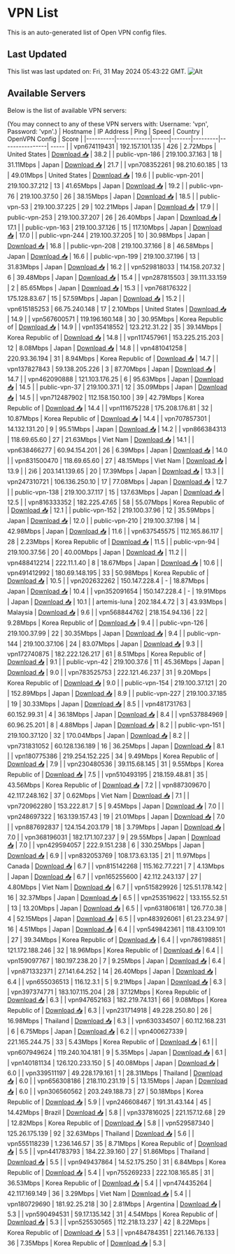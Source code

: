 # VPN List

This is an auto-generated list of Open VPN config files.

## Last Updated

This list was last updated on: Fri, 31 May 2024 05:43:22 GMT.
![Alt](https://repobeats.axiom.co/api/embed/186b98318ef1479477931607c1ad7d823f12451f.svg "Repobeats analytics image")

## Available Servers

Below is the list of available VPN servers:

(You may connect to any of these VPN servers with: Username: 'vpn', Password: 'vpn'.)
| Hostname | IP Address | Ping | Speed | Country | OpenVPN Config | Score |
|----------|------------|------|-------|---------|----------------| ----- |
| vpn674119431 | 192.157.101.135 | 426 | 2.72Mbps | United States | [Download 📥](./configs/server_0_US.ovpn) | 38.2 |
| public-vpn-186 | 219.100.37.163 | 18 | 31.11Mbps | Japan | [Download 📥](./configs/server_1_JP.ovpn) | 21.7 |
| vpn708352261 | 98.210.60.185 | 13 | 49.01Mbps | United States | [Download 📥](./configs/server_2_US.ovpn) | 19.6 |
| public-vpn-201 | 219.100.37.212 | 13 | 41.65Mbps | Japan | [Download 📥](./configs/server_3_JP.ovpn) | 19.2 |
| public-vpn-76 | 219.100.37.50 | 26 | 38.15Mbps | Japan | [Download 📥](./configs/server_4_JP.ovpn) | 18.5 |
| public-vpn-53 | 219.100.37.225 | 29 | 102.21Mbps | Japan | [Download 📥](./configs/server_5_JP.ovpn) | 17.9 |
| public-vpn-253 | 219.100.37.207 | 26 | 26.40Mbps | Japan | [Download 📥](./configs/server_6_JP.ovpn) | 17.1 |
| public-vpn-163 | 219.100.37.126 | 15 | 117.10Mbps | Japan | [Download 📥](./configs/server_7_JP.ovpn) | 17.0 |
| public-vpn-244 | 219.100.37.205 | 10 | 30.98Mbps | Japan | [Download 📥](./configs/server_8_JP.ovpn) | 16.8 |
| public-vpn-208 | 219.100.37.166 | 8 | 46.58Mbps | Japan | [Download 📥](./configs/server_9_JP.ovpn) | 16.6 |
| public-vpn-199 | 219.100.37.196 | 13 | 31.83Mbps | Japan | [Download 📥](./configs/server_10_JP.ovpn) | 16.2 |
| vpn529818033 | 114.158.207.32 | 6 | 39.48Mbps | Japan | [Download 📥](./configs/server_11_JP.ovpn) | 15.4 |
| vpn287815503 | 39.111.33.159 | 2 | 85.65Mbps | Japan | [Download 📥](./configs/server_12_JP.ovpn) | 15.3 |
| vpn768176322 | 175.128.83.67 | 15 | 57.59Mbps | Japan | [Download 📥](./configs/server_13_JP.ovpn) | 15.2 |
| vpn615185253 | 66.75.240.148 | 17 | 2.10Mbps | United States | [Download 📥](./configs/server_14_US.ovpn) | 14.9 |
| vpn567600571 | 119.196.160.148 | 30 | 30.95Mbps | Korea Republic of | [Download 📥](./configs/server_15_KR.ovpn) | 14.9 |
| vpn135418552 | 123.212.31.22 | 35 | 39.14Mbps | Korea Republic of | [Download 📥](./configs/server_16_KR.ovpn) | 14.8 |
| vpn117457961 | 153.225.215.203 | 12 | 8.08Mbps | Japan | [Download 📥](./configs/server_17_JP.ovpn) | 14.8 |
| vpn481041258 | 220.93.36.194 | 31 | 8.94Mbps | Korea Republic of | [Download 📥](./configs/server_18_KR.ovpn) | 14.7 |
| vpn137827843 | 59.138.205.226 | 3 | 87.70Mbps | Japan | [Download 📥](./configs/server_19_JP.ovpn) | 14.7 |
| vpn462090888 | 121.103.176.25 | 6 | 95.63Mbps | Japan | [Download 📥](./configs/server_20_JP.ovpn) | 14.5 |
| public-vpn-37 | 219.100.37.1 | 12 | 35.09Mbps | Japan | [Download 📥](./configs/server_21_JP.ovpn) | 14.5 |
| vpn712487902 | 112.158.150.100 | 39 | 42.79Mbps | Korea Republic of | [Download 📥](./configs/server_22_KR.ovpn) | 14.4 |
| vpn111675228 | 175.208.176.81 | 32 | 10.87Mbps | Korea Republic of | [Download 📥](./configs/server_23_KR.ovpn) | 14.4 |
| vpn707857301 | 14.132.131.20 | 9 | 95.51Mbps | Japan | [Download 📥](./configs/server_24_JP.ovpn) | 14.2 |
| vpn866384313 | 118.69.65.60 | 27 | 21.63Mbps | Viet Nam | [Download 📥](./configs/server_25_VN.ovpn) | 14.1 |
| vpn638466277 | 60.94.154.201 | 26 | 6.39Mbps | Japan | [Download 📥](./configs/server_26_JP.ovpn) | 14.0 |
| vpn831500470 | 118.69.65.60 | 27 | 48.15Mbps | Viet Nam | [Download 📥](./configs/server_27_VN.ovpn) | 13.9 |
| 2i6 | 203.141.139.65 | 20 | 17.39Mbps | Japan | [Download 📥](./configs/server_28_JP.ovpn) | 13.3 |
| vpn247310721 | 106.136.250.10 | 17 | 77.08Mbps | Japan | [Download 📥](./configs/server_29_JP.ovpn) | 12.7 |
| public-vpn-138 | 219.100.37.117 | 15 | 137.63Mbps | Japan | [Download 📥](./configs/server_30_JP.ovpn) | 12.5 |
| vpn816333352 | 182.225.47.65 | 58 | 55.07Mbps | Korea Republic of | [Download 📥](./configs/server_31_KR.ovpn) | 12.1 |
| public-vpn-152 | 219.100.37.96 | 12 | 35.59Mbps | Japan | [Download 📥](./configs/server_32_JP.ovpn) | 12.0 |
| public-vpn-210 | 219.100.37.198 | 14 | 42.98Mbps | Japan | [Download 📥](./configs/server_33_JP.ovpn) | 11.6 |
| vpn637545575 | 112.165.86.117 | 28 | 2.23Mbps | Korea Republic of | [Download 📥](./configs/server_34_KR.ovpn) | 11.5 |
| public-vpn-94 | 219.100.37.56 | 20 | 40.00Mbps | Japan | [Download 📥](./configs/server_35_JP.ovpn) | 11.2 |
| vpn488412214 | 222.11.1.40 | 8 | 18.67Mbps | Japan | [Download 📥](./configs/server_36_JP.ovpn) | 10.6 |
| vpn491412992 | 180.69.148.195 | 33 | 50.98Mbps | Korea Republic of | [Download 📥](./configs/server_37_KR.ovpn) | 10.5 |
| vpn202632262 | 150.147.228.4 | - | 18.87Mbps | Japan | [Download 📥](./configs/server_38_JP.ovpn) | 10.4 |
| vpn352091654 | 150.147.228.4 | - | 19.91Mbps | Japan | [Download 📥](./configs/server_39_JP.ovpn) | 10.1 |
| artemis-luna | 202.184.4.72 | 3 | 43.93Mbps | Malaysia | [Download 📥](./configs/server_40_MY.ovpn) | 9.6 |
| vpn568844762 | 218.154.94.136 | 22 | 9.28Mbps | Korea Republic of | [Download 📥](./configs/server_41_KR.ovpn) | 9.4 |
| public-vpn-126 | 219.100.37.99 | 22 | 30.35Mbps | Japan | [Download 📥](./configs/server_42_JP.ovpn) | 9.4 |
| public-vpn-144 | 219.100.37.106 | 24 | 83.07Mbps | Japan | [Download 📥](./configs/server_43_JP.ovpn) | 9.3 |
| vpn172740875 | 182.222.126.217 | 61 | 8.51Mbps | Korea Republic of | [Download 📥](./configs/server_44_KR.ovpn) | 9.1 |
| public-vpn-42 | 219.100.37.6 | 11 | 45.36Mbps | Japan | [Download 📥](./configs/server_45_JP.ovpn) | 9.0 |
| vpn783525753 | 222.121.46.237 | 31 | 9.20Mbps | Korea Republic of | [Download 📥](./configs/server_46_KR.ovpn) | 9.0 |
| public-vpn-154 | 219.100.37.121 | 20 | 152.89Mbps | Japan | [Download 📥](./configs/server_47_JP.ovpn) | 8.9 |
| public-vpn-227 | 219.100.37.185 | 19 | 30.33Mbps | Japan | [Download 📥](./configs/server_48_JP.ovpn) | 8.5 |
| vpn481731763 | 60.152.99.31 | 4 | 36.18Mbps | Japan | [Download 📥](./configs/server_49_JP.ovpn) | 8.4 |
| vpn537884969 | 60.96.25.201 | 8 | 4.88Mbps | Japan | [Download 📥](./configs/server_50_JP.ovpn) | 8.2 |
| public-vpn-151 | 219.100.37.120 | 32 | 170.04Mbps | Japan | [Download 📥](./configs/server_51_JP.ovpn) | 8.2 |
| vpn731831052 | 60.128.136.189 | 16 | 36.25Mbps | Japan | [Download 📥](./configs/server_52_JP.ovpn) | 8.1 |
| vpn180775386 | 219.254.152.225 | 34 | 9.49Mbps | Korea Republic of | [Download 📥](./configs/server_53_KR.ovpn) | 7.9 |
| vpn230480536 | 39.115.68.145 | 31 | 9.55Mbps | Korea Republic of | [Download 📥](./configs/server_54_KR.ovpn) | 7.5 |
| vpn510493195 | 218.159.48.81 | 35 | 43.56Mbps | Korea Republic of | [Download 📥](./configs/server_55_KR.ovpn) | 7.2 |
| vpn887309670 | 42.117.248.162 | 37 | 0.62Mbps | Viet Nam | [Download 📥](./configs/server_56_VN.ovpn) | 7.1 |
| vpn720962280 | 153.222.81.7 | 5 | 9.45Mbps | Japan | [Download 📥](./configs/server_57_JP.ovpn) | 7.0 |
| vpn248697322 | 163.139.157.43 | 19 | 21.01Mbps | Japan | [Download 📥](./configs/server_58_JP.ovpn) | 7.0 |
| vpn887692837 | 124.154.203.179 | 18 | 3.79Mbps | Japan | [Download 📥](./configs/server_59_JP.ovpn) | 7.0 |
| vpn368196031 | 182.171.107.237 | 9 | 29.55Mbps | Japan | [Download 📥](./configs/server_60_JP.ovpn) | 7.0 |
| vpn429594057 | 222.9.151.238 | 6 | 330.25Mbps | Japan | [Download 📥](./configs/server_61_JP.ovpn) | 6.9 |
| vpn832053769 | 108.173.63.135 | 21 | 11.97Mbps | Canada | [Download 📥](./configs/server_62_CA.ovpn) | 6.7 |
| vpn815142268 | 115.162.77.221 | 7 | 4.13Mbps | Japan | [Download 📥](./configs/server_63_JP.ovpn) | 6.7 |
| vpn165255600 | 42.112.243.137 | 27 | 4.80Mbps | Viet Nam | [Download 📥](./configs/server_64_VN.ovpn) | 6.7 |
| vpn515829926 | 125.51.178.142 | 16 | 32.37Mbps | Japan | [Download 📥](./configs/server_65_JP.ovpn) | 6.5 |
| vpn253519622 | 133.155.52.51 | 13 | 13.20Mbps | Japan | [Download 📥](./configs/server_66_JP.ovpn) | 6.5 |
| vpn631806181 | 126.77.0.38 | 4 | 52.15Mbps | Japan | [Download 📥](./configs/server_67_JP.ovpn) | 6.5 |
| vpn483926061 | 61.23.234.97 | 16 | 4.51Mbps | Japan | [Download 📥](./configs/server_68_JP.ovpn) | 6.4 |
| vpn549842361 | 118.43.109.101 | 27 | 39.34Mbps | Korea Republic of | [Download 📥](./configs/server_69_KR.ovpn) | 6.4 |
| vpn786198851 | 121.172.188.246 | 32 | 18.96Mbps | Korea Republic of | [Download 📥](./configs/server_70_KR.ovpn) | 6.4 |
| vpn159097767 | 180.197.238.20 | 7 | 9.25Mbps | Japan | [Download 📥](./configs/server_71_JP.ovpn) | 6.4 |
| vpn871332371 | 27.141.64.252 | 14 | 26.40Mbps | Japan | [Download 📥](./configs/server_72_JP.ovpn) | 6.4 |
| vpn655036513 | 116.12.3.1 | 5 | 9.21Mbps | Japan | [Download 📥](./configs/server_73_JP.ovpn) | 6.3 |
| vpn397374771 | 183.107.115.204 | 28 | 37.12Mbps | Korea Republic of | [Download 📥](./configs/server_74_KR.ovpn) | 6.3 |
| vpn947652163 | 182.219.74.131 | 66 | 9.08Mbps | Korea Republic of | [Download 📥](./configs/server_75_KR.ovpn) | 6.3 |
| vpn231714918 | 49.228.250.80 | 26 | 16.98Mbps | Thailand | [Download 📥](./configs/server_76_TH.ovpn) | 6.3 |
| vpn630334507 | 60.112.168.231 | 6 | 6.75Mbps | Japan | [Download 📥](./configs/server_77_JP.ovpn) | 6.2 |
| vpn400627339 | 221.165.244.75 | 33 | 5.43Mbps | Korea Republic of | [Download 📥](./configs/server_78_KR.ovpn) | 6.1 |
| vpn607949624 | 119.240.104.181 | 9 | 5.35Mbps | Japan | [Download 📥](./configs/server_79_JP.ovpn) | 6.1 |
| vpn140181134 | 126.120.233.150 | 5 | 40.08Mbps | Japan | [Download 📥](./configs/server_80_JP.ovpn) | 6.0 |
| vpn339511197 | 49.228.179.161 | 1 | 28.31Mbps | Thailand | [Download 📥](./configs/server_81_TH.ovpn) | 6.0 |
| vpn656308186 | 218.110.231.19 | 5 | 13.15Mbps | Japan | [Download 📥](./configs/server_82_JP.ovpn) | 6.0 |
| vpn306560562 | 203.249.188.73 | 27 | 50.18Mbps | Korea Republic of | [Download 📥](./configs/server_83_KR.ovpn) | 5.9 |
| vpn246608467 | 191.31.43.144 | 45 | 14.42Mbps | Brazil | [Download 📥](./configs/server_84_BR.ovpn) | 5.8 |
| vpn337816025 | 221.157.12.68 | 29 | 12.82Mbps | Korea Republic of | [Download 📥](./configs/server_85_KR.ovpn) | 5.8 |
| vpn529587340 | 125.26.175.139 | 92 | 32.63Mbps | Thailand | [Download 📥](./configs/server_86_TH.ovpn) | 5.6 |
| vpn555118239 | 1.236.146.57 | 35 | 8.71Mbps | Korea Republic of | [Download 📥](./configs/server_87_KR.ovpn) | 5.5 |
| vpn441783793 | 184.22.39.160 | 27 | 51.86Mbps | Thailand | [Download 📥](./configs/server_88_TH.ovpn) | 5.5 |
| vpn949437864 | 14.52.175.250 | 31 | 6.84Mbps | Korea Republic of | [Download 📥](./configs/server_89_KR.ovpn) | 5.4 |
| vpn755269233 | 222.108.165.85 | 31 | 36.53Mbps | Korea Republic of | [Download 📥](./configs/server_90_KR.ovpn) | 5.4 |
| vpn474435264 | 42.117.169.149 | 36 | 3.29Mbps | Viet Nam | [Download 📥](./configs/server_91_VN.ovpn) | 5.4 |
| vpn180729690 | 181.92.25.218 | 30 | 2.81Mbps | Argentina | [Download 📥](./configs/server_92_AR.ovpn) | 5.3 |
| vpn590494531 | 59.17.135.142 | 31 | 4.54Mbps | Korea Republic of | [Download 📥](./configs/server_93_KR.ovpn) | 5.3 |
| vpn525530565 | 112.218.13.237 | 42 | 8.22Mbps | Korea Republic of | [Download 📥](./configs/server_94_KR.ovpn) | 5.3 |
| vpn484784351 | 221.146.76.133 | 36 | 7.35Mbps | Korea Republic of | [Download 📥](./configs/server_95_KR.ovpn) | 5.3 |
